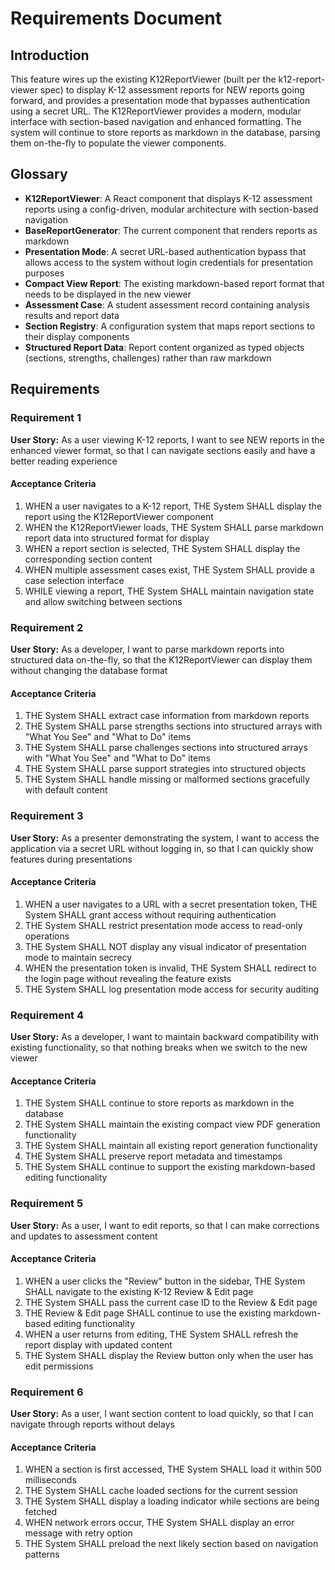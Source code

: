 # Requirements Document

## Introduction

This feature wires up the existing K12ReportViewer (built per the k12-report-viewer spec) to display K-12 assessment reports for NEW reports going forward, and provides a presentation mode that bypasses authentication using a secret URL. The K12ReportViewer provides a modern, modular interface with section-based navigation and enhanced formatting. The system will continue to store reports as markdown in the database, parsing them on-the-fly to populate the viewer components.

## Glossary

- **K12ReportViewer**: A React component that displays K-12 assessment reports using a config-driven, modular architecture with section-based navigation
- **BaseReportGenerator**: The current component that renders reports as markdown
- **Presentation Mode**: A secret URL-based authentication bypass that allows access to the system without login credentials for presentation purposes
- **Compact View Report**: The existing markdown-based report format that needs to be displayed in the new viewer
- **Assessment Case**: A student assessment record containing analysis results and report data
- **Section Registry**: A configuration system that maps report sections to their display components
- **Structured Report Data**: Report content organized as typed objects (sections, strengths, challenges) rather than raw markdown

## Requirements

### Requirement 1

**User Story:** As a user viewing K-12 reports, I want to see NEW reports in the enhanced viewer format, so that I can navigate sections easily and have a better reading experience

#### Acceptance Criteria

1. WHEN a user navigates to a K-12 report, THE System SHALL display the report using the K12ReportViewer component
2. WHEN the K12ReportViewer loads, THE System SHALL parse markdown report data into structured format for display
3. WHEN a report section is selected, THE System SHALL display the corresponding section content
4. WHEN multiple assessment cases exist, THE System SHALL provide a case selection interface
5. WHILE viewing a report, THE System SHALL maintain navigation state and allow switching between sections

### Requirement 2

**User Story:** As a developer, I want to parse markdown reports into structured data on-the-fly, so that the K12ReportViewer can display them without changing the database format

#### Acceptance Criteria

1. THE System SHALL extract case information from markdown reports
2. THE System SHALL parse strengths sections into structured arrays with "What You See" and "What to Do" items
3. THE System SHALL parse challenges sections into structured arrays with "What You See" and "What to Do" items
4. THE System SHALL parse support strategies into structured objects
5. THE System SHALL handle missing or malformed sections gracefully with default content

### Requirement 3

**User Story:** As a presenter demonstrating the system, I want to access the application via a secret URL without logging in, so that I can quickly show features during presentations

#### Acceptance Criteria

1. WHEN a user navigates to a URL with a secret presentation token, THE System SHALL grant access without requiring authentication
2. THE System SHALL restrict presentation mode access to read-only operations
3. THE System SHALL NOT display any visual indicator of presentation mode to maintain secrecy
4. WHEN the presentation token is invalid, THE System SHALL redirect to the login page without revealing the feature exists
5. THE System SHALL log presentation mode access for security auditing

### Requirement 4

**User Story:** As a developer, I want to maintain backward compatibility with existing functionality, so that nothing breaks when we switch to the new viewer

#### Acceptance Criteria

1. THE System SHALL continue to store reports as markdown in the database
2. THE System SHALL maintain the existing compact view PDF generation functionality
3. THE System SHALL maintain all existing report generation functionality
4. THE System SHALL preserve report metadata and timestamps
5. THE System SHALL continue to support the existing markdown-based editing functionality

### Requirement 5

**User Story:** As a user, I want to edit reports, so that I can make corrections and updates to assessment content

#### Acceptance Criteria

1. WHEN a user clicks the "Review" button in the sidebar, THE System SHALL navigate to the existing K-12 Review & Edit page
2. THE System SHALL pass the current case ID to the Review & Edit page
3. THE Review & Edit page SHALL continue to use the existing markdown-based editing functionality
4. WHEN a user returns from editing, THE System SHALL refresh the report display with updated content
5. THE System SHALL display the Review button only when the user has edit permissions

### Requirement 6

**User Story:** As a user, I want section content to load quickly, so that I can navigate through reports without delays

#### Acceptance Criteria

1. WHEN a section is first accessed, THE System SHALL load it within 500 milliseconds
2. THE System SHALL cache loaded sections for the current session
3. THE System SHALL display a loading indicator while sections are being fetched
4. WHEN network errors occur, THE System SHALL display an error message with retry option
5. THE System SHALL preload the next likely section based on navigation patterns
